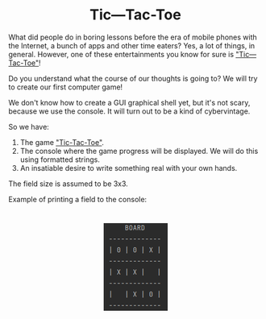 # <center>Tic—Tac-Toe

What did people do in boring lessons before the era of mobile phones with the Internet, a bunch of apps and other time eaters? Yes, a lot of things, in general. However, one of these entertainments you know for sure is ["Tic—Tac-Toe"](https://ru.wikipedia.org/wiki/Крестики-нолики)!

Do you understand what the course of our thoughts is going to? We will try to create our first computer game!

We don't know how to create a GUI graphical shell yet, but it's not scary, because we use the console. It will turn out to be a kind of cybervintage.

So we have:

1. The game ["Tic-Tac-Toe"](https://ru.wikipedia.org/wiki/Крестики-нолики).
2. The console where the game progress will be displayed. We will do this using formatted strings.
3. An insatiable desire to write something real with your own hands.

The field size is assumed to be 3x3.

Example of printing a field to the console:

# <center>![img_1.png](img_1.png)